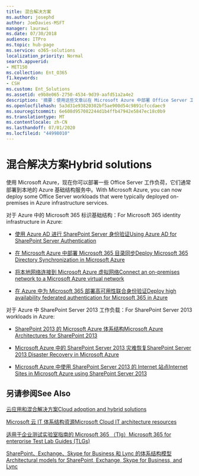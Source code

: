 ```yaml
---
title: 混合解决方案
ms.author: josephd
author: JoeDavies-MSFT
manager: laurawi
ms.date: 07/30/2018
audience: ITPro
ms.topic: hub-page
ms.service: o365-solutions
localization_priority: Normal
search.appverid:
- MET150
ms.collection: Ent_O365
f1.keywords:
- CSH
ms.custom: Ent_Solutions
ms.assetid: e9b8e065-2750-4534-9d39-aafd51a2a4e2
description: '摘要：使用这些文章以在 Microsoft Azure 中部署 Office Server 工作负荷。 '
ms.openlocfilehash: 5a3d31e93820302bf5ae900d54c9891cfccdaec9
ms.sourcegitcommit: 6e608d957082244d1b4ffb47942e5847ec18c0b9
ms.translationtype: MT
ms.contentlocale: zh-CN
ms.lasthandoff: 07/01/2020
ms.locfileid: "44998010"
---
```

# <a name="hybrid-solutions"></a><span data-ttu-id="ae2b8-103">混合解决方案</span><span class="sxs-lookup"><span data-stu-id="ae2b8-103">Hybrid solutions</span></span>

<span data-ttu-id="ae2b8-104">使用 Microsoft Azure，现在你可以部署一些 Office Server 工作负荷，它们通常部署到本地的 Azure 基础结构服务中。</span><span class="sxs-lookup"><span data-stu-id="ae2b8-104">With Microsoft Azure, you can now deploy some Office Server workloads that were typically deployed on-premises in Azure infrastructure services.</span></span>
  
<span data-ttu-id="ae2b8-105">对于 Azure 中的 Microsoft 365 标识基础结构：</span><span class="sxs-lookup"><span data-stu-id="ae2b8-105">For Microsoft 365 identity infrastructure in Azure:</span></span>

- [<span data-ttu-id="ae2b8-106">使用 Azure AD 进行 SharePoint Server 身份验证</span><span class="sxs-lookup"><span data-stu-id="ae2b8-106">Using Azure AD for SharePoint Server Authentication</span></span>](using-azure-ad-for-sharepoint-server-authentication.md)

- [<span data-ttu-id="ae2b8-107">在 Microsoft Azure 中部署 Microsoft 365 目录同步</span><span class="sxs-lookup"><span data-stu-id="ae2b8-107">Deploy Microsoft 365 Directory Synchronization in Microsoft Azure</span></span>](deploy-office-365-directory-synchronization-dirsync-in-microsoft-azure.md)
  
- [<span data-ttu-id="ae2b8-108">将本地网络连接到 Microsoft Azure 虚拟网络</span><span class="sxs-lookup"><span data-stu-id="ae2b8-108">Connect an on-premises network to a Microsoft Azure virtual network</span></span>](connect-an-on-premises-network-to-a-microsoft-azure-virtual-network.md)
    
- [<span data-ttu-id="ae2b8-109">在 Azure 中为 Microsoft 365 部署高可用性联合身份验证</span><span class="sxs-lookup"><span data-stu-id="ae2b8-109">Deploy high availability federated authentication for Microsoft 365 in Azure</span></span>](deploy-high-availability-federated-authentication-for-office-365-in-azure.md)
    
<span data-ttu-id="ae2b8-110">对于 Azure 中 SharePoint Server 2013 工作负载：</span><span class="sxs-lookup"><span data-stu-id="ae2b8-110">For SharePoint Server 2013 workloads in Azure:</span></span>
  
- [<span data-ttu-id="ae2b8-111">SharePoint 2013 的 Microsoft Azure 体系结构</span><span class="sxs-lookup"><span data-stu-id="ae2b8-111">Microsoft Azure Architectures for SharePoint 2013</span></span>](microsoft-azure-architectures-for-sharepoint-2013.md)
    
- [<span data-ttu-id="ae2b8-112">Microsoft Azure 中的 SharePoint Server 2013 灾难恢复</span><span class="sxs-lookup"><span data-stu-id="ae2b8-112">SharePoint Server 2013 Disaster Recovery in Microsoft Azure</span></span>](sharepoint-server-2013-disaster-recovery-in-microsoft-azure.md)
    
- [<span data-ttu-id="ae2b8-113">Microsoft Azure 中使用 SharePoint Server 2013 的 Internet 站点</span><span class="sxs-lookup"><span data-stu-id="ae2b8-113">Internet Sites in Microsoft Azure using SharePoint Server 2013</span></span>](internet-sites-in-microsoft-azure-using-sharepoint-server-2013.md)
  
  
## <a name="see-also"></a><span data-ttu-id="ae2b8-114">另请参阅</span><span class="sxs-lookup"><span data-stu-id="ae2b8-114">See Also</span></span>

[<span data-ttu-id="ae2b8-115">云应用和混合解决方案</span><span class="sxs-lookup"><span data-stu-id="ae2b8-115">Cloud adoption and hybrid solutions</span></span>](cloud-adoption-and-hybrid-solutions.yml)
  
[<span data-ttu-id="ae2b8-116">Microsoft 云 IT 体系结构资源</span><span class="sxs-lookup"><span data-stu-id="ae2b8-116">Microsoft Cloud IT architecture resources</span></span>](microsoft-cloud-it-architecture-resources.md)
  
[<span data-ttu-id="ae2b8-117">适用于企业测试实验室指南的 Microsoft 365 （Tlg）</span><span class="sxs-lookup"><span data-stu-id="ae2b8-117">Microsoft 365 for enterprise Test Lab Guides (TLGs)</span></span>](https://docs.microsoft.com/microsoft-365/enterprise/m365-enterprise-test-lab-guides)
  
[<span data-ttu-id="ae2b8-118">SharePoint、Exchange、Skype for Business 和 Lync 的体系结构模型</span><span class="sxs-lookup"><span data-stu-id="ae2b8-118">Architectural models for SharePoint, Exchange, Skype for Business, and Lync</span></span>](architectural-models-for-sharepoint-exchange-skype-for-business-and-lync.md)

